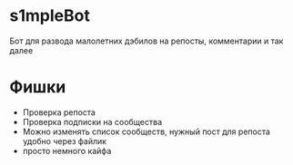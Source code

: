 # s1mpleBot
Бот для развода малолетних дэбилов на репосты, комментарии и так далее
 
# Фишки
- Проверка репоста
- Проверка подписки на сообщества
- Можно изменять список сообществ, нужный пост для репоста удобно через файлик
- просто немного кайфа

